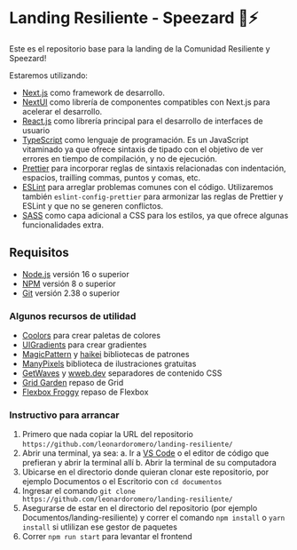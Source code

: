 
# Landing Resiliente - Speezard 🦎⚡️

Este es el repositorio base para la landing de la Comunidad Resiliente y Speezard! 

Estaremos utilizando:

- [Next.js](https://nextjs.org/docs/getting-started) como framework de desarrollo.
- [NextUI](https://nextui.org/) como librería de componentes compatibles con Next.js para acelerar el desarrollo.
- [React.js](https://es.reactjs.org/docs/getting-started.html) como librería principal para el desarrollo de interfaces de usuario
- [TypeScript](https://www.typescriptlang.org/) como lenguaje de programación. Es un JavaScript vitaminado ya que ofrece sintaxis de tipado con el objetivo de ver errores en tiempo de compilación, y no de ejecución.
- [Prettier](https://prettier.io/) para incorporar reglas de sintaxis relacionadas con indentación, espacios, trailling commas, puntos y comas, etc.
- [ESLint](https://eslint.org/) para arreglar problemas comunes con el código. Utilizaremos también `eslint-config-prettier` para armonizar las reglas de Prettier y ESLint y que no se generen conflictos.
- [SASS](https://sass-lang.com/) como capa adicional a CSS para los estilos, ya que ofrece algunas funcionalidades extra.

## Requisitos
- [Node.js](https://nodejs.org/es/) versión 16 o superior
- [NPM](https://www.npmjs.com/) versión 8 o superior
- [Git](https://git-scm.com/) versión 2.38 o superior

### Algunos recursos de utilidad
- [Coolors](https://coolors.co) para crear paletas de colores
- [UIGradients](https://uigradients.com/#CrazyOrangeI) para crear gradientes
- [MagicPattern](https://www.magicpattern.design) y [haikei](https://haikei.app) bibliotecas de patrones
- [ManyPixels](https://www.manypixels.co/gallery) biblioteca de ilustraciones gratuitas
- [GetWaves](https://getwaves.io) y [wweb.dev](https://wweb.dev/resources/css-separator-generator/) separadores de contenido CSS
- [Grid Garden](https://codepip.com/games/grid-garden/) repaso de Grid
- [Flexbox Froggy](https://codepip.com/games/flexbox-froggy/) repaso de Flexbox

### Instructivo para arrancar
1. Primero que nada copiar la URL del repositorio `https://github.com/leonardoromero/landing-resiliente/`
2. Abrir una terminal, ya sea:
    a. Ir a [VS Code](https://code.visualstudio.com/) o el editor de código que prefieran y abrir la terminal allí
    b. Abrir la terminal de su computadora
3. Ubicarse en el directorio donde quieran clonar este repositorio, por ejemplo Documentos o el Escritorio con `cd documentos`
4. Ingresar el comando `git clone https://github.com/leonardoromero/landing-resiliente/`
5. Asegurarse de estar en el directorio del repositorio (por ejemplo Documentos/landing-resiliente) y correr el comando `npm install` o `yarn install` si utlilizan ese gestor de paquetes
6. Correr `npm run start` para levantar el frontend
